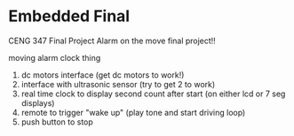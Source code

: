 # Embedded Final

CENG 347 Final Project
Alarm on the move
final project!!

moving alarm clock thing
1. dc motors interface (get dc motors to work!)
2. interface with ultrasonic sensor (try to get 2 to work)
3. real time clock to display second count after start (on either lcd or 7 seg displays)
4. remote to trigger "wake up" (play tone and start driving loop)
5. push button to stop

